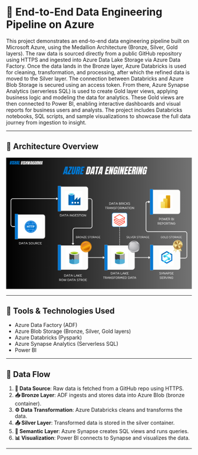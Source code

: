 # 🚀 End-to-End Data Engineering Pipeline on Azure

This project demonstrates an end-to-end data engineering pipeline built on Microsoft Azure, using the Medallion Architecture (Bronze, Silver, Gold layers). The raw data is sourced directly from a public GitHub repository using HTTPS and ingested into Azure Data Lake Storage via Azure Data Factory. Once the data lands in the Bronze layer, Azure Databricks is used for cleaning, transformation, and processing, after which the refined data is moved to the Silver layer. The connection between Databricks and Azure Blob Storage is secured using an access token. From there, Azure Synapse Analytics (serverless SQL) is used to create Gold layer views, applying business logic and modeling the data for analytics. These Gold views are then connected to Power BI, enabling interactive dashboards and visual reports for business users and analysts. The project includes Databricks notebooks, SQL scripts, and sample visualizations to showcase the full data journey from ingestion to insight.

---

## 🧱 Architecture Overview

![Architecture Diagram](Architecture/Architecture.png)

---

## 🔧 Tools & Technologies Used

- Azure Data Factory (ADF)
- Azure Blob Storage (Bronze, Silver, Gold layers)
- Azure Databricks (Pyspark)
- Azure Synapse Analytics (Serverless SQL)
- Power BI

---

## 📂 Data Flow

1. **🔗 Data Source**: Raw data is fetched from a GitHub repo using HTTPS.
2. **📥 Bronze Layer**: ADF ingests and stores data into Azure Blob (bronze container).
3. **⚙️ Data Transformation**: Azure Databricks cleans and transforms the data.
4. **📤 Silver Layer**: Transformed data is stored in the silver container.
5. **🧠 Semantic Layer**: Azure Synapse creates SQL views and runs queries.
6. **📊 Visualization**: Power BI connects to Synapse and visualizes the data.

---


